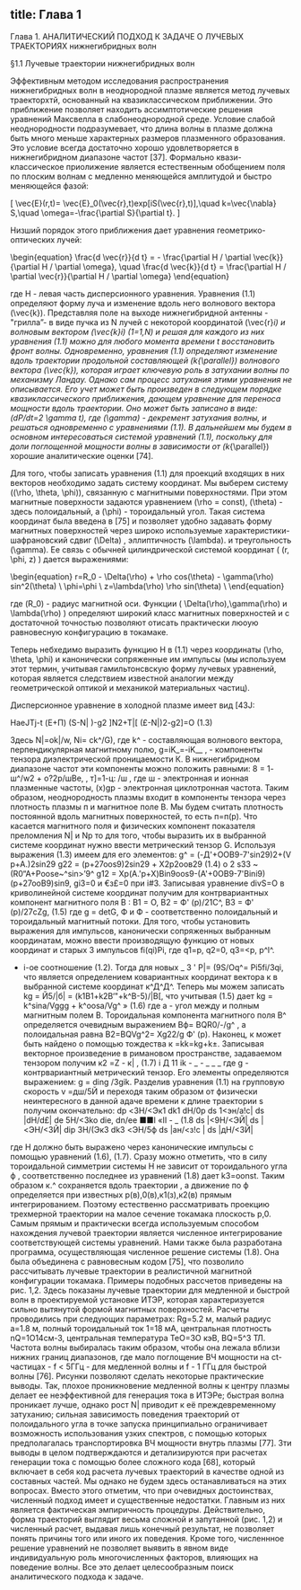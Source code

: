 title: Глава 1
---

Глава 1. АНАЛИТИЧЕСКИЙ ПОДХОД К ЗАДАЧЕ О ЛУЧЕВЫХ ТРАЕКТОРИЯХ нижнегибридных волн

§1.1 Лучевые траектории нижнегибридных волн

Эффективным методом исследования распространения нижнегибридных волн в неоднородной плазме является метод лучевых
траекторхтй, основанный на квазиклассическом приближении. Это приближение позволяет находить ассимптотические
решения уравнений Максвелла в слабонеоднородной среде. Условие слабой неоднородности подразумевает, что длина волны в плазме должна быть много меньше характерных размеров плазменного образования. Это условие всегда достаточно хорошо удовлетворяется в нижнегибридном диапазоне частот [37]. Формально квази-классическое приолижение является естественным обобщением поля по плоским волнам с медленно меняющейся амплитудой и быстро меняющейся фазой:

\[ \vec{E}(r,t)= \vec{E}_0(\vec{r},t)exp[iS(\vec{r},t)],\quad k=\vec{\nabla} S,\quad \omega=-\frac{\partial S}{\partial t}. \]

Низший порядок этого приближения дает уравнения геометрико-оптических лучей:


\begin{equation} 
\frac{d \vec{r}}{d t} = - \frac{\partial H / \partial \vec{k}}{\partial H / \partial \omega}, \quad
\frac{d \vec{k}}{d t} = \frac{\partial H / \partial \vec{r}}{\partial H / \partial \omega}
\end{equation}

где Н - левая часть дисперсионного уравнения. Уравнения (1.1) определяют форму луча и изменение вдоль него
волнового вектора \(\vec{k}\).
Представляя поле на выходе нижнегибридной антенны - "грилла”- в виде пучка из N лучей с некоторой координатой 
\(\vec{r}_i\) и волновым вектором \(\vec{k}_i\) (1=1,N) и решая для каждого из них уравнения (1.1) можно для любого момента времени t восстановить фронт волны.
Одновременно, уравнения (1.1) определяют изменение вдоль траектории продольной составляющей \(k_{\parallel}\) волнового вектора \(\vec{k}\), которая играет ключевую роль в затухании волны по механизму Ландау. 
Однако сам процесс затухания этими уравнения не описывается. Его учет может быть произведен в следующем порядке квазиклассического приближения,	дающем уравнение для переноса мощности вдоль траектории. 
Оно	может быть записано	в виде:
\(dP/dt=2 \gamma t\), где	\(\gamma\) - декремент	затухания волны, и решаться одновременно с	уравнениями (1.1). 
В дальнейшем мы будем в основном интересоваться системой уравнений (1.1), поскольку для
доли поглощенной мощности волны в зависимости от \(k_{\parallel}\) хорошие аналитические оценки [74].

Для того, чтобы записать уравнения (1.1) для проекций входящих в них векторов необходимо задать систему координат. 
Мы выберем систему \((\rho, \theta, \phi)\), связанную с магнитными поверхностями. При этом магнитные поверхности задаются уравнением \(\rho = const\), \(\theta\) - здесь полоидальный, а \(\phi\) - тороидальный угол. Такая система координат была введена в [75] и позволяет удобно задавать форму магнитных поверхностей через широко используемые характеристики-
шафрановский сдвиг \(\Delta\) , эллиптичность \(\lambda\). и треугольность \(\gamma\). Ее связь с обычней цилиндрической системой координат \( (r, \phi, z) \) дается выражениями:

\begin{equation} 
r=R_0 - \Delta(\rho) + \rho cos(\theta) - \gamma(\rho) sin^2(\theta) \\
\phi=\phi	 \\
z=\lambda(\rho) \rho sin(\theta) \\
\end{equation}

где \(R_0\) - радиус магнитной оси. Функции \( \Delta(\rho),\gamma(\rho) и \lambda(\rho) \) определяют широкий класс магнитных поверхностей и с достаточной точностью позволяют отисать практически люоую равновесную конфигурацию в токамаке.

Теперь небхедимо выразить функцию Н в (1.1) через координаты  \(\rho, \theta, \phi\) и канонически сопряженные им импульсы (мы используем этот термин, учитывая гамильтонсвскую форму лучевых уравнений, которая является следствием известной аналогии между геометрической оптикой и механикой материальных частиц).

Дисперсионное уравнение в холодной плазме имеет вид [43J:

HaeJTj-t (Е+П) (S-N| )-g2 ]N2+T|[ (£-N|)2-g2]=O	(1.3)

Здесь N|=ok|/w, Ni= ck^/G), где k^ - составляющая волнового вектора, перпендикулярная магнитному полю,
g=iK_=-iK__	,	- компоненты тензора диэлектрической
проницаемости К. В нижнегибридном диапазоне частот эти компоненты можно положить равными: 8 = 1- ш^/w2 + о?2р/шВе, , т]=1-ц: /ш , где ш	- электронная и ионная
плазменные частоты, (x)gp - электронная циклотронная частота.
Таким образом, неоднородность плазмы входит в компоненты тензора
через плотность плазмы п и магнитное поле В. Мы будем считать
плотность постоянной вдоль магнитных поверхностей, то есть
п=п(р). Что касается магнитного поля и физических компонент показателя преломления N| и Np то для того, чтобы выразить их в выбранной системе координат нужно ввести метрический тензор G. Используя выражения (1.3) имеем для его элементов:
g^ = (-Д'+ООВ9-7'sin29)2+(V p+A.)2sin29
g22 = (p+27oos9)2sin29 + Х2р2оов29	(1.4)
о 2
s33 ~ (R0“A+Poose~^sin>’9^
g12 = Xp(A.'p+X)Bin9oos9-(A'+0OB9-7'Bini9)(p+27ooB9)sin9, gi3=0 и €з£=0 при i#3. Записывая уравнение divS=O в криволинейной системе координат получим для контрвариантных компонент магнитного поля В :
В1 = О, В2 = Ф' (р)/21С^, В3 = Ф' (p)/27cZg,	(1.5)
где g = detG, Ф и Ф - соответственно полоидальный и тороидальный
магнитный потоки. Для того, чтобы установить выражения для импульсов, канонически сопряженных выбранным координатам, можно
ввести производящую функцию от новых координат и старых 3
импульсов	fi(qi)Pi, где q1=p, q2=0, q3=<p, p^l^.
- i-oe соотношение (1.2). Тогда для новых _	3	'
Р|=	(9S/Oq^= Pi5fi/3qi, что является определением ковариантных координат вектора к в выбранной системе координат к^Д^Д^. Теперь мы можем записать kg = Й5/|б| = (k1B1+k2B‘"+k^B-5)/|B[, что учитывая (1.5) дает
kg = k^sina/Vggg + k^oosa/Vg^ »	(1.6)
где a - угол между и полным магнитным полем В. Тороидальная компонента магнитного поля В^ определяется очевидным выражением Вф= BQR0/-/g^ , а полоидальная равна B2=BQVg^2= Xg22/g Ф' (р).
Наконец, к может быть найдено о помощью тождества к =kk=kg+k±. Записывая векторное произведение в римановом пространстве, задаваемом тензором	получим
к2 =Z	- к| ,	(1.7)
i Д	11
ik	-		_	-	_ _	_
где g - контрвариантный метрический тензор. Его элементы определяются выражением: g = ding /3gik.
Разделив уравнения (1.1) на групповую скорость v =дш/5Й и переходя таким образом от физически неинтересного в данной
адаче времени	к длине траектории s получим окончательно:
dp	<ЗН/<Эк1	dk1	dH/0p
ds	1<эн/а!с|	ds	|dH/d£|
de	5H/<3ko	die,	dn/ee
■■I «II			-	_	(1.8
ds	|<9Н/<ЭЙ|	ds	|<ЭН/<ЗЙ|
dip	ЗН/(Эк3	dk3	<ЭН/5ф
ds	|ан/<з!с |	ds	|дН/<ЗЙ|

где Н должно быть выражено через канонические импульсы с помощью уравнений (1.6),	(1.7). Сразу можно отметить, что в силу
тороидальной симметрии системы Н не зависит от тороидального угла ф , соответственно последнее из уравнений (1.8) дает k3=oonst. Таким образом к.^ сохраняется вдоль траектории , а движение по ф определяется при известных р(в),0(в),к1(з),к2(в) прямым интегрированием. Поэтому естественно рассматривать проекцию трехмерной траектории на малое сечение токамака плоскость р,0.
Самым прямым и практически всегда используемым способом нахождения лучевой траектории является численное интегрирование соответствующей системы уравнений. Нами также была разработана программа, осуществляющая численное решение системы (1.8). Она была объединена с равновесным кодом [75], что позволило рассчитывать лучевые траектории в реалистичной магнитной конфигурации токамака. Примеры подобных рассчетов приведены на рис. 1,2. Здесь показаны лучевые траектории для медленной и быстрой волн в проектируемой установке ИТЭР, которая характеризуется сильно вытянутой формой магнитных поверхностей. Расчеты проводились при следующих параметрах: Rg=5.2 м, малый радиус а=1.8 м, полный тороидальный ток 1=18 мА, центральная плотность nQ=1О14см-3, центральная температура ТеО=ЗО кэВ, BQ=5^3 ТЛ. Частота волны выбиралась таким образом, чтобы она лежала вблизи нижних границ диапазонов, где мало поглощение ВЧ мощности на ct-частицах - f < 5ГГц - для медленной волны и f - 1 ГГц для быстрой волны [76].
Рисунки позволяют сделать некоторые практические выводы. Так, плохое проникновение медленной волны к центру плазмы делает ее неэффективной для генерация тока в ИТЭРе; быстрая волна проникает лучше, однако рост N| приводит к её преждевременному затуханию; сильная зависимость поведения траекторий от полоидального угла в точке запуска принципиально ограничивает возможность использования узких спектров, с помощью которых предполагалась транспортировка ВЧ мощности внутрь плазмы [77]. Зти выводы в целом подтверждаются и детализируются при расчетах генерации тока с помощью более сложного кода [68], который включает в себя код расчета лучевых траекторий в качестве одной из составных частей.
Мы однако не будем здесь останавливаться на этих вопросах. Вместо этого отметим, что при очевидных достоинствах, численный подход имеет и существенные недостатки. Главным из них является фактическая эмпиричность процедуры. Действительно, форма траекторий выглядит весьма сложной и запутанной (рис. 1,2) и численный расчет, выдавая лишь конечный результат, не позволяет понять причины того или иного их поведения. Кроме того, численнное решение уравнений не позволяет выявить в явном виде индивидуальную роль многочисленных факторов, влияющих на поведение волны. Все это делает целесообразным поиск аналитического подхода к задаче.





